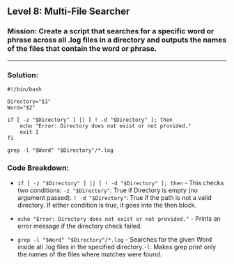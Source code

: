 ## Level 8: Multi-File Searcher

### Mission: Create a script that searches for a specific word or phrase across all .log files in a directory and outputs the names of the files that contain the word or phrase.

---

### Solution:
```
#!/bin/bash

Directory="$1"
Word="$2"

if [ -z "$Directory" ] || [ ! -d "$Directory" ]; then
    echo "Error: Directory does not exist or not provided."
    exit 1
fi

grep -l "$Word" "$Directory"/*.log

```

### Code Breakdown:

- `if [ -z "$Directory" ] || [ ! -d "$Directory" ]; then` - This checks two conditions: `-z "$Directory"`: True if Directory is empty (no argument passed). `! -d "$Directory"`: True if the path is not a valid directory. If either condition is true, it goes into the then block.

- `echo "Error: Directory does not exist or not provided."` - Prints an error message if the directory check failed.

- `grep -l "$Word" "$Directory"/*.log` - Searches for the given Word inside all .log files in the specified directory.`-l`: Makes grep print only the names of the files where matches were found.




  
